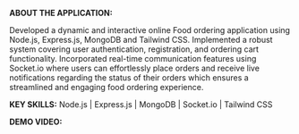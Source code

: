 __ABOUT THE APPLICATION:__

Developed a dynamic and interactive online Food ordering application using Node.js, Express.js, MongoDB and Tailwind CSS.
Implemented a robust system covering user authentication, registration, and ordering cart functionality. Incorporated real-time
communication features using Socket.io where users can effortlessly place orders and receive live notifications regarding the status
of their orders which ensures a streamlined and engaging food ordering experience.

__KEY SKILLS:__
Node.js | Express.js | MongoDB | Socket.io | Tailwind CSS

__DEMO VIDEO:__

